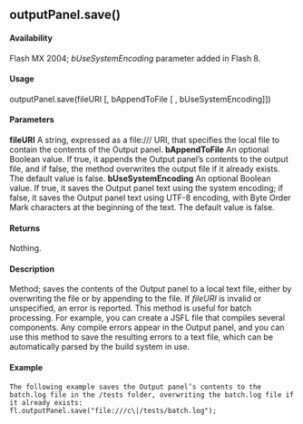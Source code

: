 ## outputPanel.save()

#### Availability

Flash MX 2004; *bUseSystemEncoding* parameter added in Flash 8.

#### Usage

outputPanel.save(fileURI \[, bAppendToFile \[ , bUseSystemEncoding\]\])

#### Parameters

**fileURI** A string, expressed as a file:/// URI, that specifies the local file to contain the contents of the Output panel.
**bAppendToFile** An optional Boolean value. If true, it appends the Output panel’s contents to the output file, and if
false, the method overwrites the output file if it already exists. The default value is false.
**bUseSystemEncoding** An optional Boolean value. If true, it saves the Output panel text using the system encoding; if false, it saves the Output panel text using UTF-8 encoding, with Byte Order Mark characters at the beginning of the text. The default value is false.

#### Returns

Nothing.

#### Description

Method; saves the contents of the Output panel to a local text file, either by overwriting the file or by appending to the file.
If *fileURI* is invalid or unspecified, an error is reported.
This method is useful for batch processing. For example, you can create a JSFL file that compiles several components. Any compile errors appear in the Output panel, and you can use this method to save the resulting errors to a text file, which can be automatically parsed by the build system in use.

#### Example

```
The following example saves the Output panel’s contents to the batch.log file in the /tests folder, overwriting the batch.log file if it already exists:
fl.outputPanel.save("file:///c\|/tests/batch.log");

```
